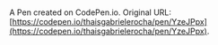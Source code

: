 # 

A Pen created on CodePen.io. Original URL: [https://codepen.io/thaisgabrielerocha/pen/YzeJPpx](https://codepen.io/thaisgabrielerocha/pen/YzeJPpx).

